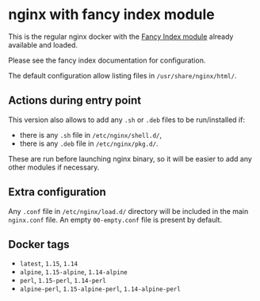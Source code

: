 nginx with fancy index module
=============================

This is the regular nginx docker with the [Fancy Index module](https://www.nginx.com/resources/wiki/modules/fancy_index/) already available and loaded.

Please see the fancy index documentation for configuration.

The default configuration allow listing files in `/usr/share/nginx/html/`.

Actions during entry point
--------------------------

This version also allows to add any `.sh` or `.deb` files to be run/installed if:
* there is any `.sh` file in `/etc/nginx/shell.d/`,
* there is any `.deb` file in `/etc/nginx/pkg.d/`.

These are run before launching nginx binary, so it will be easier to add any other modules if necessary.

Extra configuration
-------------------

Any `.conf` file in `/etc/nginx/load.d/` directory will be included in the main `nginx.conf` file.
An empty `00-empty.conf` file is present by default.

Docker tags
-----------
* `latest`, `1.15`, `1.14`
* `alpine`, `1.15-alpine`, `1.14-alpine`
* `perl`, `1.15-perl`, `1.14-perl`
* `alpine-perl`, `1.15-alpine-perl`, `1.14-alpine-perl`
